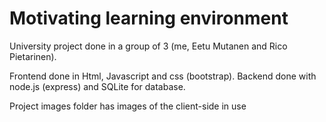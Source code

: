 # Motivating learning environment

University project done in a group of 3 (me, Eetu Mutanen and Rico Pietarinen).

Frontend done in Html, Javascript and css (bootstrap).
Backend done with node.js (express) and SQLite for database.

Project images folder has images of the client-side in use
